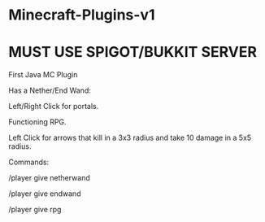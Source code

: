 # Minecraft-Plugins-v1
 
# MUST USE SPIGOT/BUKKIT SERVER

First Java MC Plugin

Has a Nether/End Wand:

Left/Right Click for portals.

Functioning RPG.

Left Click for arrows that kill in a 3x3 radius and take 10 damage in a 5x5 radius.

Commands:

/player give netherwand

/player give endwand

/player give rpg

